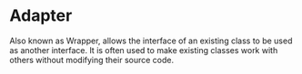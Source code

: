 # Adapter

Also known as Wrapper, allows the interface of an existing class to be used as another interface.
It is often used to make existing classes work with others without modifying their source code.
